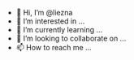 - 👋 Hi, I’m @liezna
- 👀 I’m interested in ...
- 🌱 I’m currently learning ...
- 💞️ I’m looking to collaborate on ...
- 📫 How to reach me ...

<!---
liezna/liezna is a ✨ special ✨ repository because its `README.md` (this file) appears on your GitHub profile.
You can click the Preview link to take a look at your changes.
--->

